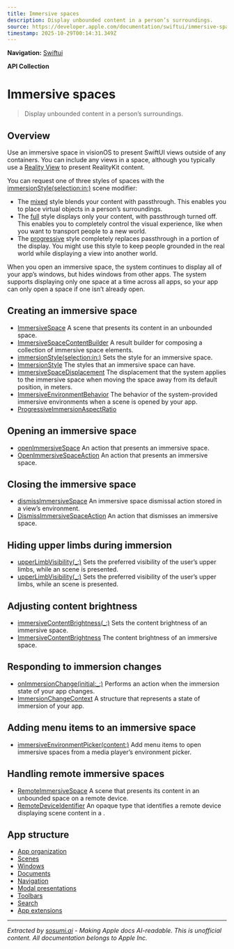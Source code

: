 ```yaml
---
title: Immersive spaces
description: Display unbounded content in a person’s surroundings.
source: https://developer.apple.com/documentation/swiftui/immersive-spaces
timestamp: 2025-10-29T00:14:31.349Z
---
```


**Navigation:** [Swiftui](/documentation/swiftui)

**API Collection**

# Immersive spaces

> Display unbounded content in a person’s surroundings.

## Overview

Use an immersive space in visionOS to present SwiftUI views outside of any containers. You can include any views in a space, although you typically use a [Reality View](/documentation/RealityKit/RealityView) to present RealityKit content.



You can request one of three styles of spaces with the [immersionStyle(selection:in:)](/documentation/swiftui/scene/immersionstyle(selection:in:)) scene modifier:

- The [mixed](/documentation/swiftui/immersionstyle/mixed) style blends your content with passthrough. This enables you to place virtual objects in a person’s surroundings.
- The [full](/documentation/swiftui/immersionstyle/full) style displays only your content, with passthrough turned off. This enables you to completely control the visual experience, like when you want to transport people to a new world.
- The [progressive](/documentation/swiftui/immersionstyle/progressive) style completely replaces passthrough in a portion of the display. You might use this style to keep people grounded in the real world while displaying a view into another world.

When you open an immersive space, the system continues to display all of your app’s windows, but hides windows from other apps. The system supports displaying only one space at a time across all apps, so your app can only open a space if one isn’t already open.

## Creating an immersive space

- [ImmersiveSpace](/documentation/swiftui/immersivespace) A scene that presents its content in an unbounded space.
- [ImmersiveSpaceContentBuilder](/documentation/swiftui/immersivespacecontentbuilder) A result builder for composing a collection of immersive space elements.
- [immersionStyle(selection:in:)](/documentation/swiftui/scene/immersionstyle(selection:in:)) Sets the style for an immersive space.
- [ImmersionStyle](/documentation/swiftui/immersionstyle) The styles that an immersive space can have.
- [immersiveSpaceDisplacement](/documentation/swiftui/environmentvalues/immersivespacedisplacement) The displacement that the system applies to the immersive space when moving the space away from its default position, in meters.
- [ImmersiveEnvironmentBehavior](/documentation/swiftui/immersiveenvironmentbehavior) The behavior of the system-provided immersive environments when a scene is opened by your app.
- [ProgressiveImmersionAspectRatio](/documentation/swiftui/progressiveimmersionaspectratio)

## Opening an immersive space

- [openImmersiveSpace](/documentation/swiftui/environmentvalues/openimmersivespace) An action that presents an immersive space.
- [OpenImmersiveSpaceAction](/documentation/swiftui/openimmersivespaceaction) An action that presents an immersive space.

## Closing the immersive space

- [dismissImmersiveSpace](/documentation/swiftui/environmentvalues/dismissimmersivespace) An immersive space dismissal action stored in a view’s environment.
- [DismissImmersiveSpaceAction](/documentation/swiftui/dismissimmersivespaceaction) An action that dismisses an immersive space.

## Hiding upper limbs during immersion

- [upperLimbVisibility(_:)](/documentation/swiftui/scene/upperlimbvisibility(_:)) Sets the preferred visibility of the user’s upper limbs, while an  scene is presented.
- [upperLimbVisibility(_:)](/documentation/swiftui/view/upperlimbvisibility(_:)) Sets the preferred visibility of the user’s upper limbs, while an  scene is presented.

## Adjusting content brightness

- [immersiveContentBrightness(_:)](/documentation/swiftui/scene/immersivecontentbrightness(_:)) Sets the content brightness of an immersive space.
- [ImmersiveContentBrightness](/documentation/swiftui/immersivecontentbrightness) The content brightness of an immersive space.

## Responding to immersion changes

- [onImmersionChange(initial:_:)](/documentation/swiftui/view/onimmersionchange(initial:_:)) Performs an action when the immersion state of your app changes.
- [ImmersionChangeContext](/documentation/swiftui/immersionchangecontext) A structure that represents a state of immersion of your app.

## Adding menu items to an immersive space

- [immersiveEnvironmentPicker(content:)](/documentation/swiftui/view/immersiveenvironmentpicker(content:)) Add menu items to open immersive spaces from a media player’s environment picker.

## Handling remote immersive spaces

- [RemoteImmersiveSpace](/documentation/swiftui/remoteimmersivespace) A scene that presents its content in an unbounded space on a remote device.
- [RemoteDeviceIdentifier](/documentation/swiftui/remotedeviceidentifier) An opaque type that identifies a remote device displaying scene content in a .

## App structure

- [App organization](/documentation/swiftui/app-organization)
- [Scenes](/documentation/swiftui/scenes)
- [Windows](/documentation/swiftui/windows)
- [Documents](/documentation/swiftui/documents)
- [Navigation](/documentation/swiftui/navigation)
- [Modal presentations](/documentation/swiftui/modal-presentations)
- [Toolbars](/documentation/swiftui/toolbars)
- [Search](/documentation/swiftui/search)
- [App extensions](/documentation/swiftui/app-extensions)

---

*Extracted by [sosumi.ai](https://sosumi.ai) - Making Apple docs AI-readable.*
*This is unofficial content. All documentation belongs to Apple Inc.*
